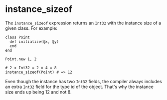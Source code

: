 # instance_sizeof

The `instance_sizeof` expression returns an `Int32` with the instance size of a given class. For example:

```crystal
class Point
  def initialize(@x, @y)
  end
end

Point.new 1, 2

# 2 x Int32 = 2 x 4 = 8
instance_sizeof(Point) # => 12
```

Even though the instance has two `Int32` fields, the compiler always includes an extra `Int32` field for the type id of the object. That's why the instance size ends up being 12 and not 8.
